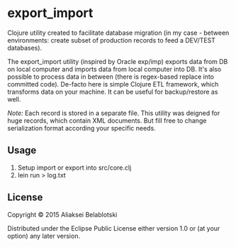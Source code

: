 # export_import

Clojure utility created to facilitate database migration 
(in my case - between environments: create subset of production records to feed a DEV/TEST databases).

The export_import utility (inspired by Oracle exp/imp) exports data from DB on local computer and imports data from local computer into DB. It's also possible to process data in between (there is regex-based replace into committed code). De-facto here is simple Clojure ETL framework, which transforms data on your machine. It can be useful for backup/restore as well.

*Note:* Each record is stored in a separate file. This utility was deigned for huge records, which contain XML documents. But fill free to change serialization format according your specific needs.

## Usage

1. Setup import or export into src/core.clj
2. lein run > log.txt

## License

Copyright © 2015 Aliaksei Belablotski

Distributed under the Eclipse Public License either version 1.0 or (at
your option) any later version.
